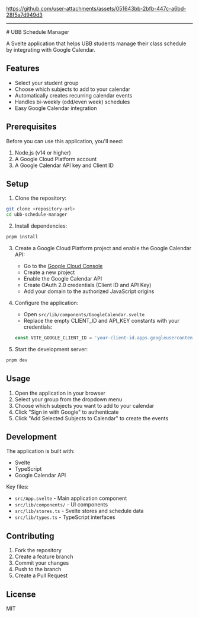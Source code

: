
https://github.com/user-attachments/assets/051643bb-2bfb-447c-a6bd-28f5a7d949d3

<hr></hr>
# UBB Schedule Manager


A Svelte application that helps UBB students manage their class schedule by integrating with Google Calendar.

## Features

- Select your student group
- Choose which subjects to add to your calendar
- Automatically creates recurring calendar events
- Handles bi-weekly (odd/even week) schedules
- Easy Google Calendar integration

## Prerequisites

Before you can use this application, you'll need:

1. Node.js (v14 or higher)
2. A Google Cloud Platform account
3. A Google Calendar API key and Client ID

## Setup

1. Clone the repository:
```bash
git clone <repository-url>
cd ubb-schedule-manager
```

2. Install dependencies:
```bash
pnpm install
```

3. Create a Google Cloud Platform project and enable the Google Calendar API:
   - Go to the [Google Cloud Console](https://console.cloud.google.com)
   - Create a new project
   - Enable the Google Calendar API
   - Create OAuth 2.0 credentials (Client ID and API Key)
   - Add your domain to the authorized JavaScript origins

4. Configure the application:
   - Open `src/lib/components/GoogleCalendar.svelte`
   - Replace the empty CLIENT_ID and API_KEY constants with your credentials:
   ```typescript
   const VITE_GOOGLE_CLIENT_ID = 'your-client-id.apps.googleusercontent.com';
   ```

5. Start the development server:
```bash
pnpm dev
```

## Usage

1. Open the application in your browser
2. Select your group from the dropdown menu
3. Choose which subjects you want to add to your calendar
4. Click "Sign in with Google" to authenticate
5. Click "Add Selected Subjects to Calendar" to create the events

## Development

The application is built with:
- Svelte
- TypeScript
- Google Calendar API

Key files:
- `src/App.svelte` - Main application component
- `src/lib/components/` - UI components
- `src/lib/stores.ts` - Svelte stores and schedule data
- `src/lib/types.ts` - TypeScript interfaces

## Contributing

1. Fork the repository
2. Create a feature branch
3. Commit your changes
4. Push to the branch
5. Create a Pull Request

## License

MIT
